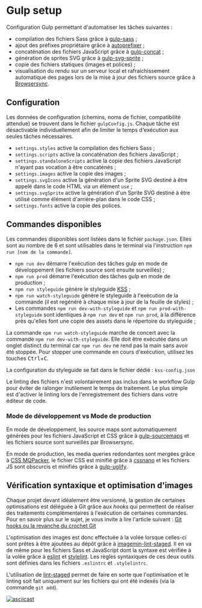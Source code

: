 # Gulp setup

Configuration Gulp permettant d'automatiser les tâches suivantes :

* compilation des fichiers Sass grâce à [gulp-sass](https://www.npmjs.com/package/gulp-sass) ;
* ajout des préfixes propriétaire grâce à [autoprefixer](https://www.npmjs.com/package/autoprefixer) ;
* concaténation des fichiers JavaScript grâce à [gulp-concat](https://www.npmjs.com/package/gulp-concat) ;
* génération de sprites SVG grâce à [gulp-svg-sprite](https://www.npmjs.com/package/gulp-svg-sprite) ;
* copie des fichiers statiques (images et polices) ;
* visualisation du rendu sur un serveur local et rafraichissement automatique des pages lors de la mise à jour des fichiers source grâce à [Browsersync](https://www.browsersync.io/).

## Configuration

Les données de configuration (chemins, noms de fichier, compatibilité attendue) se trouvent dans le fichier `gulpConfig.js`.
Chaque tâche est désactivable individuellement afin de limiter le temps d'exécution aux seules tâches nécessaires.

* `settings.styles` active la compilation des fichiers Sass ;
* `settings.scripts` active la concaténation des fichiers JavaScript ;
* `settings.standaloneScripts` active la copie des fichiers JavaScript n'ayant pas vocation à être concaténés ;
* `settings.images` active la copie des images ;
* `settings.svgIcons` active la génération d'un Sprite SVG destiné à être appelé dans le code HTML via un élément `use` ;
* `settings.svgSprite` active la génération d'un Sprite SVG destiné à être utilisé comme élément d'arrière-plan dans le code CSS ;
* `settings.fonts` active la copie des polices.

## Commandes disponibles

Les commandes disponibles sont listées dans le fichier `package.json`.
Elles sont au nombre de 6 et sont utilisables dans le terminal via l'instruction `npm run [nom de la commande]`.

* `npm run dev` démarre l'exécution des tâches gulp en mode de développement (les fichiers source sont ensuite surveillés) ;
* `npm run prod` démarre l'exécution des tâches gulp en mode de production ;
* `npm run styleguide` génère le styleguide [KSS](https://warpspire.com/kss/) ;
* `npm run watch-styleguide` génère le styleguide à l'exécution de la commande (il est regénéré à chaque mise à jour de la feuille de styles) ;
* Les commandes `npm run dev-with-styleguide` et `npm run prod-with-styleguide` sont identiques à `npm run dev` et `npm run prod`, à la différence près qu'elles font une copie des assets dans le répertoire du styleguide ;

La commande `npm run watch-styleguide` marche de concert avec la commande `npm run dev-with-styleguide`. Elle doit être exécutée dans un onglet distinct du terminal car `npm run dev` ne rend pas la main sans avoir été stoppée.
Pour stopper une commande en cours d'exécution, utilisez les touches <kbd>Ctrl</kbd>+<kbd>C</kbd>.

La configuration du styleguide se fait dans le fichier dédié : `kss-config.json`

Le linting des fichiers n'est volontairement pas inclus dans le workflow Gulp pour éviter de ralonger inutilement le temps de traitement. Le plus simple est d'activer le linting lors de l'enregistrement des fichiers dans votre éditeur de code.

### Mode de développement vs Mode de production

En mode de développement, les source maps sont automatiquement générées pour les fichiers JavaScript et CSS grâce à [gulp-sourcemaps](https://www.npmjs.com/package/gulp-sourcemaps) et les fichiers source sont surveillés par Browsersync.

En mode de production, les media queries redondantes sont mergées grâce à [CSS MQPacker](https://www.npmjs.com/package/css-mqpacker), le fichier CSS est minifié grâce à [cssnano](https://www.npmjs.com/package/cssnano) et les fichiers JS sont obscurcis et minifiés grâce à [gulp-uglify](https://www.npmjs.com/package/gulp-uglify).

## Vérification syntaxique et optimisation d'images

Chaque projet devant idéalement être versionné, la gestion de certaines optimisations est déléguée à Git grâce aux <em>hooks</em> qui permettent de réaliser des traitements complémentaires à l'exécution de certaines commandes.
Pour en savoir plus sur le sujet, je vous invite à lire l'article suivant : [Git hooks ou la revanche du crochet Git](https://delicious-insights.com/fr/articles/git-hooks/)

L'optimisation des images est donc effectuée à la volée lorsque celles-ci sont prêtes à être ajoutées au dépôt grâce à [imagemin-lint-staged](https://www.npmjs.com/package/imagemin-lint-staged).
Il en va de même pour les fichiers Sass et JavaScript dont la syntaxe est vérifiée à la volée grâce à [eslint](https://eslint.org/) et [stylelint](https://stylelint.io/). Les règles syntaxiques de ces deux outils sont définies dans les fichiers `.eslintrc` et `.stylelintrc`.

L'utilisation de [lint-staged](https://www.npmjs.com/package/lint-staged) permet de faire en sorte que l'optimisation et le linting soit fait uniquement sur les fichiers qui ont été indexés (via la commande `git add`).

[![asciicast](https://asciinema.org/a/222268.png)](https://asciinema.org/a/222268)
